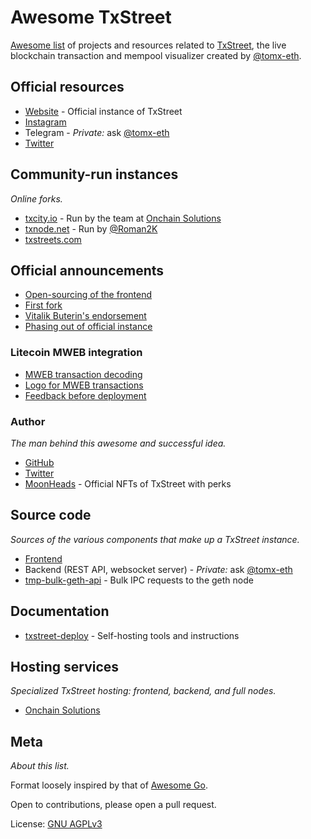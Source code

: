 # Awesome TxStreet

[Awesome list][awesome-list] of projects and resources related to
[TxStreet][txstreet], the live blockchain transaction and mempool visualizer
created by [@tomx-eth].

[awesome-list]: https://github.com/topics/awesome-list
[txstreet]: https://txstreet.com/
[@tomx-eth]: https://github.com/tomx-eth

## Official resources

- [Website](https://txstreet.com/) - Official instance of TxStreet
- [Instagram](https://www.instagram.com/txstreetcom/)
- Telegram - _Private:_ ask [@tomx-eth]
- [Twitter](https://twitter.com/txstreetCom)

## Community-run instances

_Online forks._

- [txcity.io](https://txcity.io) - Run by the team at [Onchain
  Solutions](https://onchainsol.com)
- [txnode.net](https://txnode.net/) - Run by [@Roman2K]
- [txstreets.com](https://txstreets.com)

## Official announcements

- [Open-sourcing of the
  frontend](https://twitter.com/txstreetCom/status/1691536989580034048)
- [First fork](https://twitter.com/txstreetCom/status/1725159931534340472)
- [Vitalik Buterin's
  endorsement](https://twitter.com/vitalikbuterin/status/1299892964160749570)
- [Phasing out of official instance](https://t.me/MWEB_Testnet/1/21654)

### Litecoin MWEB integration

- [MWEB transaction decoding](https://t.me/MWEB_Testnet/1/18938)
- [Logo for MWEB transactions](https://t.me/MWEB_Testnet/1/19137)
- [Feedback before deployment](https://t.me/MWEB_Testnet/1/19265)

### Author

_The man behind this awesome and successful idea._

- [GitHub][@tomx-eth]
- [Twitter](https://twitter.com/tomxeth)
- [MoonHeads](https://moonheads.io/) - Official NFTs of TxStreet with perks

## Source code

_Sources of the various components that make up a TxStreet instance._

- [Frontend](https://github.com/txstreet/txstreet)
- Backend (REST API, websocket server) - _Private:_ ask [@tomx-eth]
- [tmp-bulk-geth-api](https://github.com/txstreet/tmp-bulk-geth-api) - Bulk IPC
  requests to the geth node

## Documentation

- [txstreet-deploy](https://github.com/Roman2K/txstreet-deploy) - Self-hosting
  tools and instructions

## Hosting services

_Specialized TxStreet hosting: frontend, backend, and full nodes._

- [Onchain Solutions](https://onchainsol.com)

## Meta

_About this list._

Format loosely inspired by that of [Awesome Go][awesome-go].

Open to contributions, please open a pull request.

License: [GNU AGPLv3][agplv3]

[awesome-go]: https://github.com/avelino/awesome-go
[agplv3]: https://choosealicense.com/licenses/agpl-3.0/
[@Roman2K]: https://github.com/Roman2K
